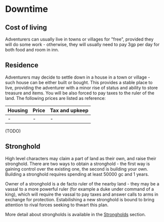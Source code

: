 # Downtime

## Cost of living

Adventurers can usually live in towns or villages for "free", provided they will do some work - otherwise, they will usually need to pay 3gp per day for both food and room in inn.

## Residence

Adventurers may decide to settle down in a house in a town or village - such house can be either built or bought. This provides a stable place to live, providing the adventurer with a minor rise of status and ability to store treasure and items. You will be also forced to pay taxes to the ruler of the land. The following prices are listed as reference:

|Housing|Price|Tax and upkeep|
|-|-|-|
|-|-|-|

(TODO)

## Stronghold

High level characters may claim a part of land as their own, and raise their stronghold. There are two ways to obtain a stronghold - the first way is gaining control over the existing one, the second is building your own. Building a stronghold requires spending at least 50000 gc and 1 years.

Owner of a stronghold is a de facto ruler of the nearby land - they may be a vassal to a more powerful ruler (for example a duke under command of a king), which will require the vassal to pay taxes and answer calls to arms in exchange for protection. Estabilishing a new stronghold is bound to bring attention to rival forces seeking to thwart this plan.

More detail about strongholds is available in the [Strongholds](strongholds) section.